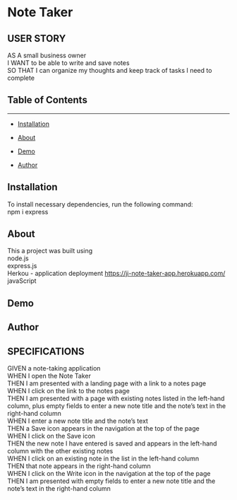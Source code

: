 # Note Taker

## USER STORY
AS A small business owner <br>
I WANT to be able to write and save notes <br>
SO THAT I can organize my thoughts and keep track of tasks I need to complete

## Table of Contents 
------

* [Installation](#installation)

* [About](#about)

* [Demo](#demo)

* [Author](#author)

## Installation

To install necessary dependencies, run the following command: <br> npm i express

## About
This a project was built using <br>
node.js <br>
express.js <br>
Herkou - application deployment https://ji-note-taker-app.herokuapp.com/ <br> 
javaScript

## Demo

## Author

## SPECIFICATIONS
GIVEN a note-taking application <br>
WHEN I open the Note Taker <br>
THEN I am presented with a landing page with a link to a notes page <br>
WHEN I click on the link to the notes page <br>
THEN I am presented with a page with existing notes listed in the left-hand column, plus empty fields to enter a new note title and the note’s text in the right-hand column <br>
WHEN I enter a new note title and the note’s text <br>
THEN a Save icon appears in the navigation at the top of the page <br>
WHEN I click on the Save icon <br>
THEN the new note I have entered is saved and appears in the left-hand column with the other existing notes <br>
WHEN I click on an existing note in the list in the left-hand column <br>
THEN that note appears in the right-hand column<br>
WHEN I click on the Write icon in the navigation at the top of the page <br>
THEN I am presented with empty fields to enter a new note title and the note’s text in the right-hand column

